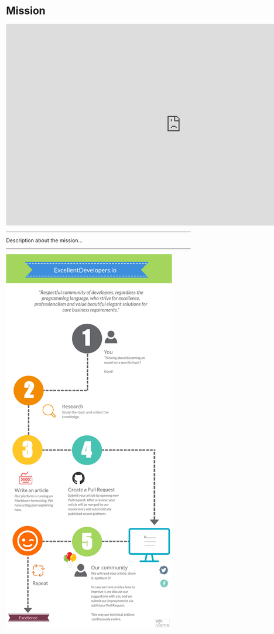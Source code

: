 # Mission

<div class="main-content">
    <div class="mission-video">
        <iframe width="954" height="550" src="https://www.youtube.com/embed/MVbeoSPqRs4" frameborder="0" allowfullscreen></iframe> 
    </div>
    <hr class="hr-mission">
    <div mission-p>
        <p>
            Description about the mission...
        </p>
    </div>
    <hr class="hr-mission">
    <img src="/image/ExcellentDevelopers-AboutUs.jpg">
</div>
